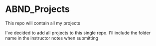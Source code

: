 # ABND_Projects
This repo will contain all my projects

I've decided to add all projects to this single repo. I'll include the folder name in the instructor notes when submitting
